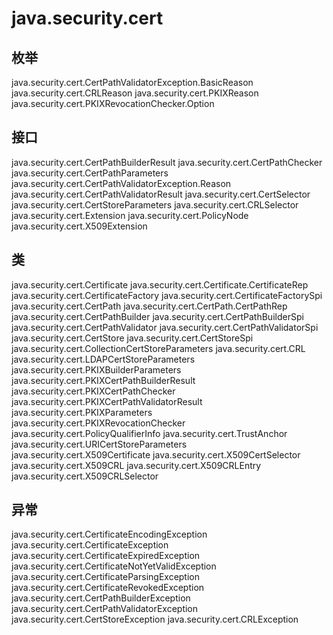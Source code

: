 # java.security.cert

## 枚举

java.security.cert.CertPathValidatorException.BasicReason
java.security.cert.CRLReason
java.security.cert.PKIXReason
java.security.cert.PKIXRevocationChecker.Option

## 接口

java.security.cert.CertPathBuilderResult
java.security.cert.CertPathChecker
java.security.cert.CertPathParameters
java.security.cert.CertPathValidatorException.Reason
java.security.cert.CertPathValidatorResult
java.security.cert.CertSelector
java.security.cert.CertStoreParameters
java.security.cert.CRLSelector
java.security.cert.Extension
java.security.cert.PolicyNode
java.security.cert.X509Extension

## 类

java.security.cert.Certificate
java.security.cert.Certificate.CertificateRep
java.security.cert.CertificateFactory
java.security.cert.CertificateFactorySpi
java.security.cert.CertPath
java.security.cert.CertPath.CertPathRep
java.security.cert.CertPathBuilder
java.security.cert.CertPathBuilderSpi
java.security.cert.CertPathValidator
java.security.cert.CertPathValidatorSpi
java.security.cert.CertStore
java.security.cert.CertStoreSpi
java.security.cert.CollectionCertStoreParameters
java.security.cert.CRL
java.security.cert.LDAPCertStoreParameters
java.security.cert.PKIXBuilderParameters
java.security.cert.PKIXCertPathBuilderResult
java.security.cert.PKIXCertPathChecker
java.security.cert.PKIXCertPathValidatorResult
java.security.cert.PKIXParameters
java.security.cert.PKIXRevocationChecker
java.security.cert.PolicyQualifierInfo
java.security.cert.TrustAnchor
java.security.cert.URICertStoreParameters
java.security.cert.X509Certificate
java.security.cert.X509CertSelector
java.security.cert.X509CRL
java.security.cert.X509CRLEntry
java.security.cert.X509CRLSelector

## 异常

java.security.cert.CertificateEncodingException
java.security.cert.CertificateException
java.security.cert.CertificateExpiredException
java.security.cert.CertificateNotYetValidException
java.security.cert.CertificateParsingException
java.security.cert.CertificateRevokedException
java.security.cert.CertPathBuilderException
java.security.cert.CertPathValidatorException
java.security.cert.CertStoreException
java.security.cert.CRLException




